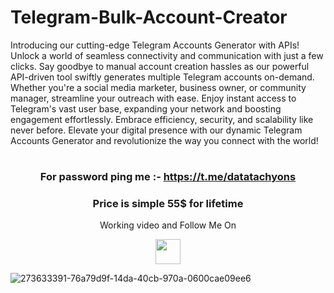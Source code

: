 # Telegram-Bulk-Account-Creator

Introducing our cutting-edge Telegram Accounts Generator with APIs! Unlock a world of seamless connectivity and communication with just a few clicks. Say goodbye to manual account creation hassles as our powerful API-driven tool swiftly generates multiple Telegram accounts on-demand. Whether you're a social media marketer, business owner, or community manager, streamline your outreach with ease. Enjoy instant access to Telegram's vast user base, expanding your network and boosting engagement effortlessly. Embrace efficiency, security, and scalability like never before. Elevate your digital presence with our dynamic Telegram Accounts Generator and revolutionize the way you connect with the world!

# <h3 align="center">For password ping me :- https://t.me/datatachyons</h3>

<h3 align="center">Price is simple 55$ for lifetime</h3>

<p align="center">
  Working video and Follow Me On
</p>
<p align="center">
  <a href="https://www.youtube.com/watch?v=iRY4qGgzKMA">
    <img src="https://www.iconsdb.com/icons/preview/red/youtube-4-xxl.png" width="40" height="40">
  </a>
</p>

![273633391-76a79d9f-14da-40cb-970a-0600cae09ee6](https://github.com/ScriptInno/Telegram-Bulk-Account-Creator/assets/157283012/11956767-5900-4f79-a20d-39ebd47c5907)

